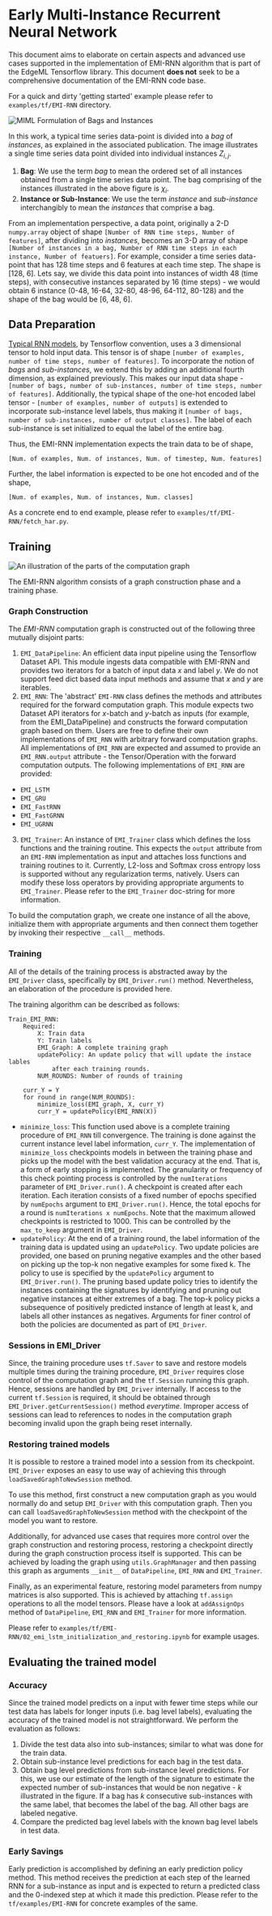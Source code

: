 # Early Multi-Instance Recurrent Neural Network

This document aims to elaborate on certain aspects and advanced use cases
supported in the implementation of EMI-RNN algorithm that is part of the EdgeML
Tensorflow library. This document **does not** seek to be a comprehensive
documentation of the EMI-RNN code base.

For a quick and dirty 'getting started' example please refer to
`examples/tf/EMI-RNN` directory.

![MIML Formulation of Bags and Instances](img/MIML_illustration.png)

In this work, a typical time series data-point is divided into a *bag* of
*instances*, as explained in the associated publication. The image illustrates
a single time series data point divided into individual instances $Z_{i, j}$.

1. **Bag**: We use the term *bag* to mean the ordered set of all instances
   obtained from a single time series data point. The bag comprising of the
instances illustrated in the above figure is $\chi_i$.
2. **Instance or Sub-Instance**: We use the term *instance* and *sub-instance*
   interchangibly to mean the *instances* that comprise a bag.

From an implementation perspective, a data point, originally a 2-D
`numpy.array` object of shape `[Number of RNN time steps, Number of features]`,
after dividing into *instances*, becomes an 3-D array of shape `[Number of
instances in a bag, Number of RNN time steps in each instance, Number of
featuers]`. For example, consider a time series data-point that has 128 time
steps and 6 features at each time step. The shape is [128, 6]. Lets say, we
divide this data point into instances of width 48 (time steps), with
consecutive instances separated by 16 (time steps) - we would obtain 6 instance
(0-48, 16-64, 32-80, 48-96, 64-112, 80-128) and the shape of the bag would be
[6, 48, 6].

## Data Preparation

[Typical RNN
models](https://github.com/aymericdamien/TensorFlow-Examples/blob/master/notebooks/3_NeuralNetworks/recurrent_network.ipynb),
by Tensorflow convention, uses a 3 dimensional tensor to hold input data. This
tensor is of shape `[number of examples, number of time steps, number of
features]`. To incorporate the notion of *bags* and *sub-instances*, we extend
this by adding an additional fourth dimension, as explained previously. This
makes our input data shape - `[number of bags, number of sub-instances, number
of time steps, number of features]`. Additionally, the typical shape of the
one-hot encoded label tensor - `[number of examples, number of outputs]` is
extended to incorporate sub-instance level labels, thus making it `[number of
bags, number of sub-instances, number of output classes]`. The label of each
sub-instance is set initialized to equal the label of the entire bag.

Thus, the EMI-RNN implementation expects the train data to be of shape,

    [Num. of examples, Num. of instances, Num. of timestep, Num. features]

Further, the label information is expected to be one hot encoded and of the
shape,

    [Num. of examples, Num. of instances, Num. classes]

As a concrete end to end example, please refer to
`examples/tf/EMI-RNN/fetch_har.py`.

## Training

![An illustration of the parts of the computation graph](img/3PartsGraph.png)

The EMI-RNN algorithm consists of a graph construction phase and a training
phase.

### Graph Construction

The *EMI-RNN* computation graph is constructed out of the following three
mutually disjoint parts:

1. `EMI_DataPipeline`: An efficient data input pipeline using the Tensorflow
   Dataset API. This module ingests data compatible with EMI-RNN and provides
two iterators for a batch of input data $x$ and label $y$. We do not support
feed dict based data input methods and assume that $x$ and $y$ are iterables.
2. `EMI_RNN`: The 'abstract' `EMI-RNN` class defines the methods and attributes
   required for the forward computation graph. This module expects two Dataset
API iterators for $x$-batch and $y$-batch as inputs (for example, from the
EMI_DataPipeline) and constructs the forward computation graph based on them.
Users are free to define their own implementations of `EMI_RNN` with arbitrary
forward computation graphs. All implementations of `EMI_RNN` are expected and
assumed to provide an `EMI_RNN.output` attribute - the Tensor/Operation with
the forward computation outputs. The following implementations of `EMI_RNN` are
provided:
  - `EMI_LSTM`
  - `EMI_GRU`
  - `EMI_FastRNN`
  - `EMI_FastGRNN`
  - `EMI_UGRNN`

3. `EMI_Trainer`: An instance of `EMI_Trainer` class which defines the loss
functions and the training routine. This expects the `output` attribute from an
`EMI-RNN` implementation as input and attaches loss functions and training
routines to it. Currently, L2-loss and Softmax cross entropy loss is supported
without any regularization terms, natively. Users can modify these loss
operators by providing appropriate arguments to `EMI_Trainer`. Please refer to
the `EMI_Trainer` doc-string for more information.

To build the computation graph, we create one instance of all the above,
initialize them with appropriate arguments and then connect them together by
invoking their respective `__call__` methods.

### Training

All of the details of the training process is abstracted away by the
`EMI_Driver` class, specifically by `EMI_Driver.run()` method. Nevertheless, an
elaboration of the procedure is provided here.

The training algorithm can be described as follows:

```
Train_EMI_RNN:
    Required:
		X: Train data
		Y: Train labels
		EMI_Graph: A complete training graph
		updatePolicy: An update policy that will update the instace lables
			after each training rounds.
		NUM_ROUNDS: Number of rounds of training

    curr_Y = Y
	for round in range(NUM_ROUNDS):
		minimize_loss(EMI_graph, X, curr_Y)
		curr_Y = updatePolicy(EMI_RNN(X))
```

- `minimize_loss`: This function used above is a complete training procedure of
  `EMI_RNN` till convergence. The training is done against the current instance
level label information, `curr_Y`. The implementation of `minimize_loss`
checkpoints models in between the training phase and picks up the model with
the best validation accuracy at the end. That is, a form of early stopping is
implemented. The granularity or frequency of this check pointing process is
controlled by the `numIterations` parameter of `EMI_Driver.run()`. A checkpoint
is created after each iteration. Each iteration consists of a fixed number of
epochs specified by `numEpochs` argument to `EMI_Driver.run()`. Hence, the
total epochs for a round is `numIterations x numEpochs`. Note that the maximum
allowed checkpoints is restricted to 1000. This can be controlled by the
`max_to_keep` argument in `EMI_Driver`.
- `updatePolicy`: At the end of a training round, the label information of the
  training data is updated using an `updatePolicy`. Two update policies are
provided, one based on pruning negative examples and the other based on picking
up the top-k non negative examples for some fixed k. The policy to use is
specified by the `updatePolicy` argument to `EMI_Driver.run()`. The pruning
based update policy tries to identify the instances containing the signatures
by identifying and pruning out negative instances at either extremes of a bag.
The top-k policy picks a subsequence of positively predicted instance of length
at least k, and labels all other instances as negatives. Arguments for finer
control of both the policies are documented as part of `EMI_Driver`.

### Sessions in EMI_Driver

Since, the training procedure uses `tf.Saver` to save and restore models
multiple times during the training procedure, `EMI_Driver` requires close
control of the computation graph and the `tf.Session` running this graph.
Hence, sessions are handled by `EMI_Driver` internally. If access to the
current `tf.Session` is required, it should be obtained through
`EMI_Driver.getCurrentSession()` method *everytime*. Improper access of
sessions can lead to references to nodes in the computation graph becoming
invalid upon the graph being reset internally.

### Restoring trained models

It is possible to restore a trained model into a session from its checkpoint.
`EMI_Driver` exposes an easy to use way of achieving this through
`loadSavedGraphToNewSession` method.

To use this method, first construct a new computation graph as you would
normally do and setup `EMI_Driver` with this computation graph. Then you can
call `loadSavedGraphToNewSession` method with the checkpoint of the model you
want to restore.

Additionally, for advanced use cases that requires more control over the graph
construction and restoring process, restoring a checkpoint directly during the
graph construction process itself is supported. This can be achieved by loading
the graph using `utils.GraphManager` and then passing this graph as
arguments `__init__` of `DataPipeline`, `EMI_RNN` and `EMI_Trainer`.

Finally, as an experimental feature, restoring model parameters from numpy
matrices is also supported. This is achieved by attaching `tf.assign`
operations to all the model tensors. Please have a look at `addAssignOps`
method of `DataPipeline`, `EMI_RNN` and `EMI_Trainer` for more information.

Please refer to `examples/tf/EMI-RNN/02_emi_lstm_initialization_and_restoring.ipynb` for
example usages.

## Evaluating the  trained model

### Accuracy

Since the trained model predicts on a input with fewer time steps while our test
data has labels for longer inputs (i.e. bag level labels), evaluating the
accuracy of the trained model is not straightforward. We perform the
evaluation as follows:

1. Divide the test data also into sub-instances; similar to what was done for
the train data.
2. Obtain sub-instance level predictions for each bag in the test data.
3. Obtain bag level predictions from sub-instance level predictions. For this,
we use our estimate of the length of the signature to estimate the expected
number of sub-instances that would be non negative - $k$ illustrated in the
figure. If a bag has $k$ consecutive sub-instances with the same label, that
becomes the label of the bag. All other bags are labeled negative.
4. Compare the predicted bag level labels with the known bag level labels in
test data.

### Early Savings

Early prediction is accomplished by defining an early prediction policy method.
This method receives the prediction at each step of the learned RNN for a
sub-instance as input and is expected to return a predicted class and the
0-indexed step at which it made this prediction.  Please refer to the
`tf/examples/EMI-RNN` for concrete examples of the same.
